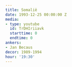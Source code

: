 ```yaml
---
title: Somalië
date: 1993-12-25 00:00:00 Z
media:
- type: youtube
  id: TrDHIriiavk
  starttime: 0
  endtime: 0
ankers:
- Jan Becaus
decor: 1989-1994
hour: '19:30'
---
```


